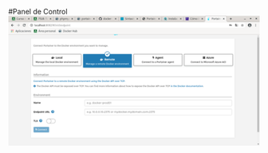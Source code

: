 #Panel de Control
![Registro](https://github.com/anasalasro/docker-portainer/blob/main/imagenes/usuarioportainer.png)
